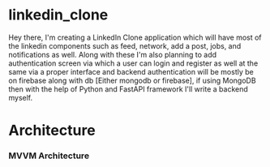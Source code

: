 # linkedin_clone

Hey there, I'm creating a LinkedIn Clone application which will have most of the linkedin components such as feed, network, add a post, jobs, and notifications as well.
Along with these I'm also planning to add authentication screen via which a user can login and register as well at the same via a proper interface and backend authentication will be mostly be on firebase along with db [Either mongodb or firebase], if using MongoDB then with the help of Python and FastAPI framework I'll write a backend myself.


# Architecture
### MVVM Architecture
